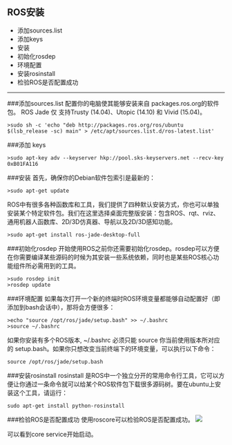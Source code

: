 ## ROS安装
* 添加sources.list
* 添加keys
* 安装
* 初始化rosdep
* 环境配置
* 安装rosinstall
* 检验ROS是否配置成功
***

###添加sources.list
配置你的电脑使其能够安装来自 packages.ros.org的软件包。 ROS Jade 仅 支持Trusty (14.04)、Utopic (14.10) 和 Vivid (15.04)。
	
	>sudo sh -c 'echo "deb http://packages.ros.org/ros/ubuntu $(lsb_release -sc) main" > /etc/apt/sources.list.d/ros-latest.list'
	
###添加 keys

	>sudo apt-key adv --keyserver hkp://pool.sks-keyservers.net --recv-key 0xB01FA116
	
###安装
首先，确保你的Debian软件包索引是最新的：

	>sudo apt-get update
	
ROS中有很多各种函数库和工具，我们提供了四种默认安装方式，你也可以单独安装某个特定软件包。我们在这里选择桌面完整版安装：包含ROS、rqt、rviz、通用机器人函数库、2D/3D仿真器、导航以及2D/3D感知功能。
	
	>sudo apt-get install ros-jade-desktop-full
	
###初始化rosdep
开始使用ROS之前你还需要初始化rosdep。rosdep可以方便在你需要编译某些源码的时候为其安装一些系统依赖，同时也是某些ROS核心功能组件所必需用到的工具。
	
	>sudo rosdep init
	>rosdep update
	
###环境配置
如果每次打开一个新的终端时ROS环境变量都能够自动配置好（即添加到bash会话中），那将会方便很多：
	
	>echo "source /opt/ros/jade/setup.bash" >> ~/.bashrc 
	>source ~/.bashrc
	
如果你安装有多个ROS版本, ~/.bashrc 必须只能 source 你当前使用版本所对应的 setup.bash。如果你只想改变当前终端下的环境变量，可以执行以下命令：

	source /opt/ros/jade/setup.bash
###安装rosinstall
rosinstall 是ROS中一个独立分开的常用命令行工具，它可以方便让你通过一条命令就可以给某个ROS软件包下载很多源码树。要在ubuntu上安装这个工具，请运行：

	sudo apt-get install python-rosinstall
###检验ROS是否配置成功
使用roscore可以检验ROS是否配置成功。
![](http://yotuku.cn/link?url=EyDLIhAef&tk_plan=free&tk_storage=tietuku&tk_vuid=6cc2b7d8-3db3-4f7b-8e86-82b31cb96a85&tk_time=2016111121)

可以看到core service开始启动。
